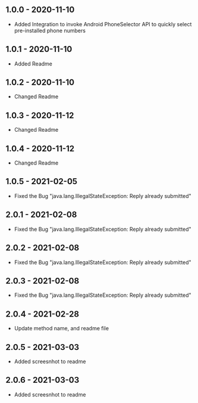 ## 1.0.0 - 2020-11-10

* Added Integration to invoke Android PhoneSelector API to quickly select pre-installed phone numbers

## 1.0.1 - 2020-11-10

* Added Readme

## 1.0.2 - 2020-11-10

* Changed Readme

## 1.0.3 - 2020-11-12

* Changed Readme

## 1.0.4 - 2020-11-12

* Changed Readme

## 1.0.5 - 2021-02-05

* Fixed the Bug "java.lang.IllegalStateException: Reply already submitted"

## 2.0.1 - 2021-02-08

* Fixed the Bug "java.lang.IllegalStateException: Reply already submitted"

## 2.0.2 - 2021-02-08

* Fixed the Bug "java.lang.IllegalStateException: Reply already submitted"

## 2.0.3 - 2021-02-08

* Fixed the Bug "java.lang.IllegalStateException: Reply already submitted"

## 2.0.4 - 2021-02-28

* Update method name, and readme file

## 2.0.5 - 2021-03-03

* Added screesnhot to readme

## 2.0.6 - 2021-03-03

* Added screesnhot to readme

